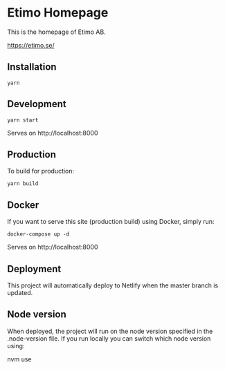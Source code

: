 # Etimo Homepage

This is the homepage of Etimo AB.

https://etimo.se/

## Installation

```
yarn
```

## Development

```
yarn start
```

Serves on http://localhost:8000

## Production

To build for production:

```
yarn build
```

## Docker

If you want to serve this site (production build) using Docker, simply run:

```
docker-compose up -d
```

Serves on http://localhost:8000

## Deployment

This project will automatically deploy to Netlify when the master branch is updated.

## Node version

When deployed, the project will run on the node version specified in the .node-version
file. If you run locally you can switch which node version using:

nvm use <node-version>
